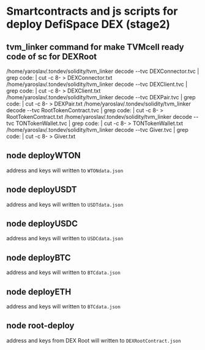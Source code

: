 # Smartcontracts and js scripts for deploy DefiSpace DEX (stage2)

## tvm_linker command for make TVMcell ready code  of sc for DEXRoot
/home/yaroslav/.tondev/solidity/tvm_linker decode --tvc DEXConnector.tvc | grep code: | cut -c 8- > DEXConnector.txt
/home/yaroslav/.tondev/solidity/tvm_linker decode --tvc DEXClient.tvc | grep code: | cut -c 8- > DEXClient.txt
/home/yaroslav/.tondev/solidity/tvm_linker decode --tvc DEXPair.tvc | grep code: | cut -c 8- > DEXPair.txt
/home/yaroslav/.tondev/solidity/tvm_linker decode --tvc RootTokenContract.tvc | grep code: | cut -c 8- > RootTokenContract.txt
/home/yaroslav/.tondev/solidity/tvm_linker decode --tvc TONTokenWallet.tvc | grep code: | cut -c 8- > TONTokenWallet.txt
/home/yaroslav/.tondev/solidity/tvm_linker decode --tvc Giver.tvc | grep code: | cut -c 8- > Giver.txt

## node deployWTON
address and keys will written to `WTONdata.json`

## node deployUSDT
address and keys will written to `USDTdata.json`

## node deployUSDC
address and keys will written to `USDCdata.json`

## node deployBTC
address and keys will written to `BTCdata.json`

## node deployETH
address and keys will written to `BTCdata.json`

## node root-deploy
address and keys from DEX Root will written to `DEXRootContract.json`
